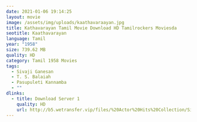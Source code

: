 ```yaml
---
date: 2021-01-06 19:14:25
layout: movie
image: /assets/img/uploads/kaathavaraayan.jpg
title: Kathavarayan Tamil Movie Download HD Tamilrockers Moviesda
seotitle: Kaathavarayan
language: Tamil
year: "1958"
size: 739.62 MB
quality: HD
category: Tamil 1958 Movies
tags:
  - Sivaji Ganesan
  - T. S. Balaiah
  - Pasupuleti Kannamba
  - ""
dlinks:
  - title: Download Server 1
    quality: HD
    url: http://b5.wetransfer.vip/files/%20Actor%20Hits%20Collection/Sivaji%20Movies%20Collections/Kaathavarayan(1958)/Kaathavarayan%20Single%20Part%20HD.mp4
---
```

